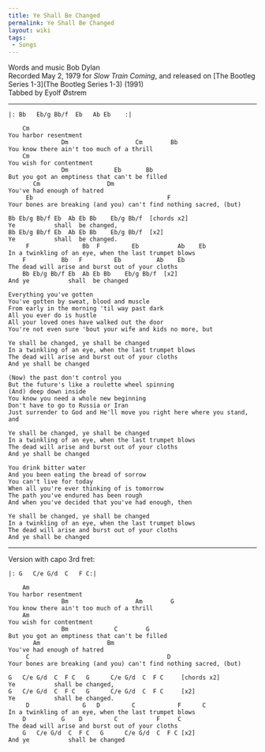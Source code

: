 ```yaml
---
title: Ye Shall Be Changed
permalink: Ye Shall Be Changed
layout: wiki
tags:
 - Songs
---
```


Words and music Bob Dylan  
Recorded May 2, 1979 for *Slow Train Coming*, and released on [The
Bootleg Series 1-3](The Bootleg Series 1-3) (1991)  
Tabbed by Eyolf Østrem

* * * * *

    |: Bb   Eb/g Bb/f  Eb   Ab Eb    :|

        Cm
    You harbor resentment
                   Dm                   Cm        Bb
    You know there ain't too much of a thrill
        Cm
    You wish for contentment
                   Dm             Eb       Bb
    But you got an emptiness that can't be filled
           Cm                   Dm
    You've had enough of hatred
         Eb                                      F
    Your bones are breaking (and you) can't find nothing sacred, (but)

    Bb Eb/g Bb/f Eb  Ab Eb Bb    Eb/g Bb/f  [chords x2]
    Ye           shall  be changed,
    Bb Eb/g Bb/f Eb  Ab Eb Bb    Eb/g Bb/f  [x2]
    Ye           shall  be changed.
         F               Bb  F         Eb           Ab    Eb
    In a twinkling of an eye, when the last trumpet blows
        F          Bb   F         Eb          Ab    Eb
    The dead will arise and burst out of your cloths
        Bb Eb/g Bb/f Eb  Ab Eb Bb    Eb/g Bb/f  [x2]
    And ye           shall  be changed

    Everything you've gotten
    You've gotten by sweat, blood and muscle
    From early in the morning 'til way past dark
    All you ever do is hustle
    All your loved ones have walked out the door
    You're not even sure 'bout your wife and kids no more, but

    Ye shall be changed, ye shall be changed
    In a twinkling of an eye, when the last trumpet blows
    The dead will arise and burst out of your cloths
    And ye shall be changed

    (Now) the past don't control you
    But the future's like a roulette wheel spinning
    (And) deep down inside
    You know you need a whole new beginning
    Don't have to go to Russia or Iran
    Just surrender to God and He'll move you right here where you stand, and

    Ye shall be changed, ye shall be changed
    In a twinkling of an eye, when the last trumpet blows
    The dead will arise and burst out of your cloths
    And ye shall be changed

    You drink bitter water
    And you been eating the bread of sorrow
    You can't live for today
    When all you're ever thinking of is tomorrow
    The path you've endured has been rough
    And when you've decided that you've had enough, then

    Ye shall be changed, ye shall be changed
    In a twinkling of an eye, when the last trumpet blows
    The dead will arise and burst out of your cloths
    And ye shall be changed

* * * * *

Version with capo 3rd fret:

    |: G   C/e G/d  C   F C:|

        Am
    You harbor resentment
                   Bm                   Am        G
    You know there ain't too much of a thrill
        Am
    You wish for contentment
                   Bm             C        G
    But you got an emptiness that can't be filled
           Am                   Bm
    You've had enough of hatred
         C                                       D
    Your bones are breaking (and you) can't find nothing sacred, (but)

    G   C/e G/d  C  F C   G      C/e G/d  C  F C     [chords x2]
    Ye           shall be changed,
    G   C/e G/d  C  F C   G      C/e G/d  C  F C     [x2]
    Ye           shall be changed.
         D               G   D         C            F      C
    In a twinkling of an eye, when the last trumpet blows
        D          G    D         C           F     C
    The dead will arise and burst out of your cloths
        G   C/e G/d  C  F C   G      C/e G/d  C  F C [x2]
    And ye           shall be changed
